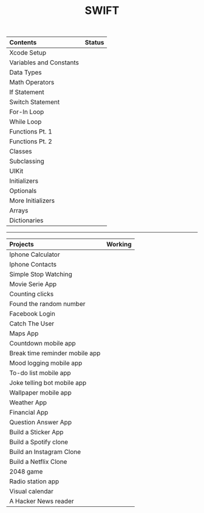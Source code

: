 <h1 align="center">
SWIFT
</h1>
<br>


| Contents | Status |
| :---  | :---:  |
| Xcode Setup  | <img width=13px src="https://icon-library.com/images/completed-icon/completed-icon-6.jpg"> |
| Variables and Constants  | <img width=13px src="https://icon-library.com/images/completed-icon/completed-icon-6.jpg"> |
| Data Types  | <img width=13px src="https://icon-library.com/images/completed-icon/completed-icon-6.jpg"> |
| Math Operators  | <img width=13px src="https://icon-library.com/images/completed-icon/completed-icon-6.jpg"> |
| If Statement  | <img width=13px src="https://icon-library.com/images/completed-icon/completed-icon-6.jpg"> |
| Switch Statement  | <img width=13px src="https://icon-library.com/images/completed-icon/completed-icon-6.jpg"> |
| For-In Loop  | <img width=13px src="https://icon-library.com/images/completed-icon/completed-icon-6.jpg"> |
| While Loop  | <img width=13px src="https://icon-library.com/images/completed-icon/completed-icon-6.jpg"> |
| Functions Pt. 1  | <img width=13px src="https://icon-library.com/images/completed-icon/completed-icon-6.jpg"> |
| Functions Pt. 2  | <img width=13px src="https://icon-library.com/images/completed-icon/completed-icon-6.jpg"> |
| Classes  | <img width=13px src="https://icon-library.com/images/completed-icon/completed-icon-6.jpg"> |
| Subclassing  | <img width=13px src="https://icon-library.com/images/completed-icon/completed-icon-6.jpg"> |
| UIKit  | <img width=13px src="https://cdn-icons-png.flaticon.com/512/71/71397.png"> |
| Initializers | <img width=13px src="https://icon-library.com/images/completed-icon/completed-icon-6.jpg"> |
| Optionals  | <img width=13px src="https://icon-library.com/images/completed-icon/completed-icon-6.jpg"> |
| More Initializers  | <img width=13px src="https://cdn-icons-png.flaticon.com/512/71/71397.png"> |
| Arrays  | <img width=13px src="https://icon-library.com/images/completed-icon/completed-icon-6.jpg"> |
| Dictionaries  | <img width=13px src="https://icon-library.com/images/completed-icon/completed-icon-6.jpg"> |

<hr>

| Projects | Working |
| :---  | :---:  |
| Iphone Calculator  | <img width=13px src="https://icon-library.com/images/completed-icon/completed-icon-6.jpg"> |
| Iphone Contacts  | <img width=13px src="https://icon-library.com/images/completed-icon/completed-icon-6.jpg"> |
| Simple Stop Watching  | <img width=13px src="https://icon-library.com/images/completed-icon/completed-icon-6.jpg"> |
| Movie Serie App  | <img width=13px src="https://icon-library.com/images/completed-icon/completed-icon-6.jpg"> |
| Counting clicks  | <img width=13px src="https://icon-library.com/images/completed-icon/completed-icon-6.jpg"> |
| Found the random number  | <img width=13px src="https://icon-library.com/images/completed-icon/completed-icon-6.jpg"> |
| Facebook Login  | <img width=13px src="https://icon-library.com/images/completed-icon/completed-icon-6.jpg"> |
| Catch The User  | <img width=13px src="https://icon-library.com/images/completed-icon/completed-icon-6.jpg"> |
| Maps App  | <img width=13px src="https://icon-library.com/images/completed-icon/completed-icon-6.jpg"> |
| Countdown mobile app  | <img width=13px src="https://cdn-icons-png.flaticon.com/512/71/71397.png"> |
| Break time reminder mobile app  | <img width=13px src="https://cdn-icons-png.flaticon.com/512/71/71397.png"> |
| Mood logging mobile app  | <img width=13px src="https://cdn-icons-png.flaticon.com/512/71/71397.png"> |
| To-do list mobile app  | <img width=13px src="https://cdn-icons-png.flaticon.com/512/71/71397.png"> |
| Joke telling bot mobile app  | <img width=13px src="https://cdn-icons-png.flaticon.com/512/71/71397.png"> |
| Wallpaper mobile app  | <img width=13px src="https://cdn-icons-png.flaticon.com/512/71/71397.png"> |
| Weather App  | <img width=13px src="https://cdn-icons-png.flaticon.com/512/71/71397.png"> |
| Financial App  | <img width=13px src="https://cdn-icons-png.flaticon.com/512/71/71397.png"> |
| Question Answer App  | <img width=13px src="https://cdn-icons-png.flaticon.com/512/71/71397.png"> |
| Build a Sticker App  | <img width=13px src="https://cdn-icons-png.flaticon.com/512/71/71397.png"> |
| Build a Spotify clone  | <img width=13px src="https://cdn-icons-png.flaticon.com/512/71/71397.png"> |
| Build an Instagram Clone  | <img width=13px src="https://cdn-icons-png.flaticon.com/512/71/71397.png"> |
| Build a Netflix Clone  | <img width=13px src="https://cdn-icons-png.flaticon.com/512/71/71397.png"> |
| 2048 game  | <img width=13px src="https://cdn-icons-png.flaticon.com/512/71/71397.png"> |
| Radio station app  | <img width=13px src="https://cdn-icons-png.flaticon.com/512/71/71397.png"> |
| Visual calendar  | <img width=13px src="https://cdn-icons-png.flaticon.com/512/71/71397.png"> |
| A Hacker News reader  | <img width=13px src="https://cdn-icons-png.flaticon.com/512/71/71397.png"> |
